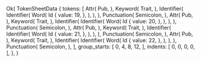 Ok(
    TokenSheetData {
        tokens: [
            Attr(
                Pub,
            ),
            Keyword(
                Trait,
            ),
            Identifier(
                Identifier(
                    Word(
                        Id {
                            value: 19,
                        },
                    ),
                ),
            ),
            Punctuation(
                Semicolon,
            ),
            Attr(
                Pub,
            ),
            Keyword(
                Trait,
            ),
            Identifier(
                Identifier(
                    Word(
                        Id {
                            value: 20,
                        },
                    ),
                ),
            ),
            Punctuation(
                Semicolon,
            ),
            Attr(
                Pub,
            ),
            Keyword(
                Trait,
            ),
            Identifier(
                Identifier(
                    Word(
                        Id {
                            value: 21,
                        },
                    ),
                ),
            ),
            Punctuation(
                Semicolon,
            ),
            Attr(
                Pub,
            ),
            Keyword(
                Trait,
            ),
            Identifier(
                Identifier(
                    Word(
                        Id {
                            value: 22,
                        },
                    ),
                ),
            ),
            Punctuation(
                Semicolon,
            ),
        ],
        group_starts: [
            0,
            4,
            8,
            12,
        ],
        indents: [
            0,
            0,
            0,
            0,
        ],
    },
)